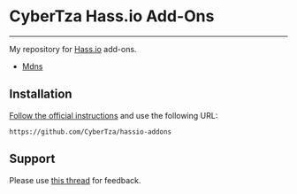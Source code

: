# CyberTza Hass.io Add-Ons
---------

My repository for [Hass.io](https://home-assistant.io/hassio/) add-ons.

* [Mdns](https://github.com/cybertza/hassio-addons/tree/master/Mdns)


## Installation

[Follow the official instructions](https://home-assistant.io/hassio/installing_third_party_addons/) and use the following URL:

    https://github.com/CyberTza/hassio-addons

## Support

Please use [this thread](https://community.home-assistant.io/) for feedback.
